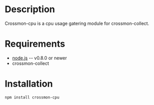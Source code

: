 Description
===========

Crossmon-cpu is a cpu usage gatering module for crossmon-collect.


Requirements
============

* [node.js](http://nodejs.org/) -- v0.8.0 or newer
* crossmon-collect

Installation
============

    npm install crossmon-cpu
		
